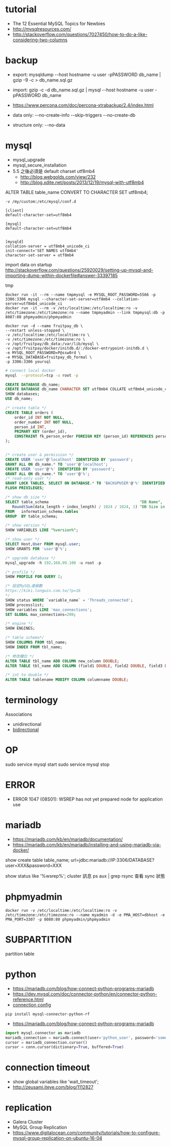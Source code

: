 # tutorial
* The 12 Essential MySQL Topics for Newbies
* http://mysqlresources.com/
* http://stackoverflow.com/questions/7027450/how-to-do-a-like-considering-two-columns


# backup

* export: mysqldump --host hostname -u user -pPASSWORD db_name | gzip -9 -c > db_name.sql.gz
* import: gzip -c -d db_name.sql.gz | mysql --host hostname -u user -pPASSWORD db_name
* https://www.percona.com/doc/percona-xtrabackup/2.4/index.html

* data only: --no-create-info --skip-triggers --no-create-db
* structure only: --no-data

# mysql

* mysql_upgrade
* mysql_secure_installation
* 5.5 之後必須是 default charset utf8mb4
    * http://blog.webgolds.com/view/232
    * http://blog.xdite.net/posts/2013/12/19/mysql-with-utf8mb4


ALTER TABLE table_name CONVERT TO CHARACTER SET utf8mb4;

```
-v /my/custom:/etc/mysql/conf.d

[client]
default-character-set=utf8mb4

[mysql]
default-character-set=utf8mb4


[mysqld]
collation-server = utf8mb4_unicode_ci
init-connect='SET NAMES utf8mb4'
character-set-server = utf8mb4
```

import data on startup
http://stackoverflow.com/questions/25920029/setting-up-mysql-and-importing-dump-within-dockerfile#answer-33397185

tmp
```
docker run -it --rm --name tmpmysql -e MYSQL_ROOT_PASSWORD=5566 -p 3306:3306 mysql --character-set-server=utf8mb4 --collation-server=utf8mb4_unicode_ci
docker run -it --rm -v /etc/localtime:/etc/localtime:ro -v /etc/timezone:/etc/timezone:ro --name tmpmyadmin --link tmpmysql:db -p 8087:80 phpmyadmin/phpmyadmin

docker run -d --name fruitpay_db \                                                                                                                          
--restart unless-stopped \                                                      
-v /etc/localtime:/etc/localtime:ro \                                           
-v /etc/timezone:/etc/timezone:ro \                                             
-v /opt/fruitpay/db_data:/var/lib/mysql \                                       
-v /opt/fruitpay/docker/initdb.d/:/docker-entrypoint-initdb.d \                 
-e MYSQL_ROOT_PASSWORD=P@ssw0rd \                                               
-e MYSQL_DATABASE=fruitpay_db_formal \                                          
-p 3306:3306 yoursql
```

```bash
# connect local docker
mysql  --protocol=tcp -u root -p
```

```sql
CREATE DATABASE db_name;
CREATE DATABASE db_name CHARACTER SET utf8mb4 COLLATE utf8mb4_unicode_ci;
SHOW databases;
USE db_name;

/* create table */
CREATE TABLE orders (
    order_id INT NOT NULL,
    order_number INT NOT NULL,
    person_id INT,
    PRIMARY KEY (order_id),
    CONSTRAINT fk_person_order FOREIGN KEY (person_id) REFERENCES persons(person_id)
);


/* create user & permission */
CREATE USER 'user'@'localhost' IDENTIFIED BY 'password';
GRANT ALL ON db_name.* TO 'user'@'localhost';
CREATE USER 'user'@'%' IDENTIFIED BY 'password';
GRANT ALL ON db_name.* TO 'user'@'%';
/* read-only user */
GRANT LOCK TABLES, SELECT ON DATABASE.* TO 'BACKUPUSER'@'%' IDENTIFIED BY 'PASSWORD';
FLUSH PRIVILEGES;

/* show db size */
SELECT table_schema                                        "DB Name",
   Round(Sum(data_length + index_length) / 1024 / 1024, 1) "DB Size in MB"
FROM   information_schema.tables
GROUP  BY table_schema;

/* show version */
SHOW VARIABLES LIKE "%version%";

/* show user */
SELECT Host,User FROM mysql.user;
SHOW GRANTS FOR 'user'@'%';

/* upgrade database */
mysql_upgrade -h 192.168.99.100 -u root -p

/* profile */
SHOW PROFILE FOR QUERY 2;

/* 設定MySQL連線數
https://kiki.longwin.com.tw/?p=16
*/
SHOW status WHERE `variable_name` = 'Threads_connected';
SHOW processlist;
SHOW variables LIKE 'max_connections';
SET GLOBAL max_connections=200;

/* engine */
SHOW ENGINES;

/* table schema*/
SHOW COLUMNS FROM tbl_name;
SHOW INDEX FROM tbl_name;

/* 修改欄位 */
ALTER TABLE tbl_name ADD COLUMN new_column DOUBLE;
ALTER TABLE tbl_name ADD COLUMN (field1 DOUBLE, field2 DOUBLE, field3 DOUBLE);

/* int to double */
ALTER TABLE tablename MODIFY COLUMN columnname DOUBLE;
```



# terminology

Associations
* unidirectional
* [bidirectional]

[bidirectional]: https://docs.jboss.org/hibernate/orm/current/userguide/html_single/Hibernate_User_Guide.html#associations-one-to-many-bidirectional

# OP
sudo service mysql start
sudo service mysql stop

# ERROR
* ERROR 1047 (08S01): WSREP has not yet prepared node for application use


# mariadb
* https://mariadb.com/kb/en/mariadb/documentation/
* https://mariadb.com/kb/en/mariadb/installing-and-using-mariadb-via-docker/

show create table table_name;
url=jdbc:mariadb://IP:3306/DATABASE?user=XXX&password=XXX

show status like '%wsrep%';    cluster 訊息
ps aux | grep rsync  查看 sync 狀態

# phpmyadmin
```
docker run -v /etc/localtime:/etc/localtime:ro -v /etc/timezone:/etc/timezone:ro --name myadmin -d -e PMA_HOST=dbhost -e PMA_PORT=3307 -p 8080:80 phpmyadmin/phpmyadmin
```


# SUBPARTITION
partition table


# python

* https://mariadb.com/blog/how-connect-python-programs-mariadb
* https://dev.mysql.com/doc/connector-python/en/connector-python-reference.html
* [connection config](https://dev.mysql.com/doc/connector-python/en/connector-python-connectargs.html)
```
pip install mysql-connector-python-rf
```

* https://mariadb.com/blog/how-connect-python-programs-mariadb
```py
import mysql.connector as mariadb
mariadb_connection = mariadb.connect(user='python_user', password='some_pass', database='employees')
cursor = mariadb_connection.cursor()
cursor = conn.cursor(dictionary=True, buffered=True)
```


# connection timeout

* show global variables like 'wait_timeout';
* http://zeusami.iteye.com/blog/1112827



# replication

* Galera Cluster
* MySQL Group Replication
* https://www.digitalocean.com/community/tutorials/how-to-configure-mysql-group-replication-on-ubuntu-16-04
